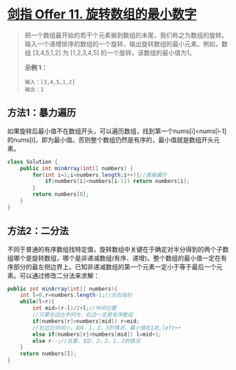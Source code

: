 # [剑指 Offer 11. 旋转数组的最小数字](https://leetcode-cn.com/problems/xuan-zhuan-shu-zu-de-zui-xiao-shu-zi-lcof/)

>把一个数组最开始的若干个元素搬到数组的末尾，我们称之为数组的旋转。输入一个递增排序的数组的一个旋转，输出旋转数组的最小元素。例如，数组 [3,4,5,1,2] 为 [1,2,3,4,5] 的一个旋转，该数组的最小值为1。  
>
>**示例 1：**
>
>```
>输入：[3,4,5,1,2]
>输出：1
>```

## 方法1：暴力遍历

如果旋转后最小值不在数组开头，可以遍历数组，找到第一个nums[i]<nums[i-1]的nums[i]，即为最小值。否则整个数组仍然是有序的，最小值就是数组开头元素。

~~~java
class Solution {
    public int minArray(int[] numbers) {
        for(int i=1;i<numbers.length;i++){//直接遍历
            if(numbers[i]<numbers[i-1]) return numbers[i];
        }
        return numbers[0];
    }
}
~~~

## 方法2：二分法

不同于普通的有序数组找特定值，旋转数组中关键在于确定对半分得到的两个子数组哪个是旋转数组，哪个是非递减数组(有序、递增)。整个数组的最小值一定在有序部分的最左侧边界上。已知非递减数组的第一个元素一定小于等于最后一个元素。可以通过修改二分法来求解：

~~~java
public int minArray(int[] numbers){
    int l=0,r=numbers.length-1;//左右指针
    while(l<r){
        int mid=(r-l)/2+l;//中间位置
        //只要右边比中间大，右边一定是有序数组
        if(numbers[r]>numbers[mid]) r=mid;
        //右边比中间小，如4，1，2，3的情况，最小值在1处,left++
        else if(numbers[r]<numbers[mid]) l=mid+1;
        else r--;//去重，如2，2，2，1，2的情况
    }
    return numbers[l];
}
~~~

